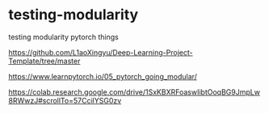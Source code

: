 # testing-modularity
testing modularity pytorch things

https://github.com/L1aoXingyu/Deep-Learning-Project-Template/tree/master

https://www.learnpytorch.io/05_pytorch_going_modular/

https://colab.research.google.com/drive/1SxKBXRFoaswIibtOoqBG9JmpLw8RWwzJ#scrollTo=57CcilYSG0zv
